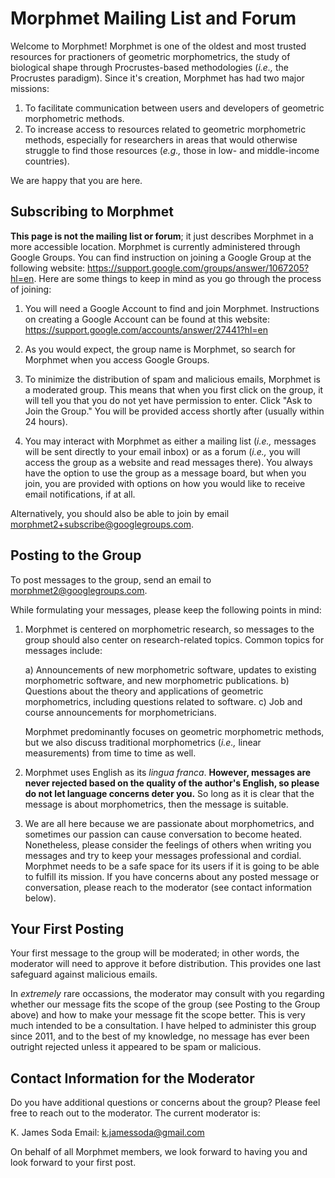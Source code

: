 # __Morphmet Mailing List and Forum__
Welcome to Morphmet! Morphmet is one of the oldest and most trusted resources for practioners of geometric morphometrics, the study of biological shape through Procrustes-based methodologies (_i.e.,_ the Procrustes paradigm). Since it's creation, Morphmet has had two major missions: 

1) To facilitate communication between users and developers of geometric morphometric methods. 
2) To increase access to resources related to geometric morphometric methods, especially for researchers in areas that would otherwise struggle to find those resources (_e.g.,_ those in low- and middle-income countries). 

We are happy that you are here.

## Subscribing to Morphmet
__This page is not the mailing list or forum__; it just describes Morphmet in a more accessible location. Morphmet is currently administered through Google Groups. You can find instruction on joining a Google Group at the following website: https://support.google.com/groups/answer/1067205?hl=en. Here are some things to keep in mind as you go through the process of joining:

1) You will need a Google Account to find and join Morphmet. Instructions on creating a Google Account can be found at this website: https://support.google.com/accounts/answer/27441?hl=en

2) As you would expect, the group name is Morphmet, so search for Morphmet when you access Google Groups. 

3) To minimize the distribution of spam and malicious emails, Morphmet is a moderated group. This means that when you first click on the group, it will tell you that you do not yet have permission to enter. Click "Ask to Join the Group." You will be provided access shortly after (usually within 24 hours).

4) You may interact with Morphmet as either a mailing list (_i.e.,_ messages will be sent directly to your email inbox) or as a forum (_i.e.,_ you will access the group as a website and read messages there). You always have the option to use the group as a message board, but when you join, you are provided with options on how you would like to receive email notifications, if at all.

Alternatively, you should also be able to join by email morphmet2+subscribe@googlegroups.com.

## Posting to the Group
To post messages to the group, send an email to morphmet2@googlegroups.com. 

While formulating your messages, please keep the following points in mind:

1) Morphmet is centered on morphometric research, so messages to the group should also center on research-related topics. Common topics for messages include:

     a) Announcements of new morphometric software, updates to existing morphometric software, and new morphometric publications.
     b) Questions about the theory and applications of geometric morphometrics, including questions related to software.
     c) Job and course announcements for morphometricians.
     
   Morphmet predominantly focuses on geometric morphometric methods, but we also discuss traditional morphometrics (_i.e.,_ linear measurements) from time to time as well.

2) Morphmet uses English as its _lingua franca_. __However, messages are never rejected based on the quality of the author's English, so please do not let language concerns deter you.__ So long as it is clear that the message is about morphometrics, then the message is suitable.

3) We are all here because we are passionate about morphometrics, and sometimes our passion can cause conversation to become heated. Nonetheless, please consider the feelings of others when writing you messages and try to keep your messages professional and cordial. Morphmet needs to be a safe space for its users if it is going to be able to fulfill its mission. If you have concerns about any posted message or conversation, please reach to the moderator (see contact information below).

## Your First Posting 
Your first message to the group will be moderated; in other words, the moderator will need to approve it before distribution. This provides one last safeguard against malicious emails.

In _extremely_ rare occassions, the moderator may consult with you regarding whether our message fits the scope of the group (see Posting to the Group above) and how to make your message fit the scope better. This is very much intended to be a consultation. I have helped to administer this group since 2011, and to the best of my knowledge, no message has ever been outright rejected unless it appeared to be spam or malicious.

## Contact Information for the Moderator
Do you have additional questions or concerns about the group? Please feel free to reach out to the moderator. The current moderator is:

K. James Soda
Email: k.jamessoda@gmail.com

On behalf of all Morphmet members, we look forward to having you and look forward to your first post.
